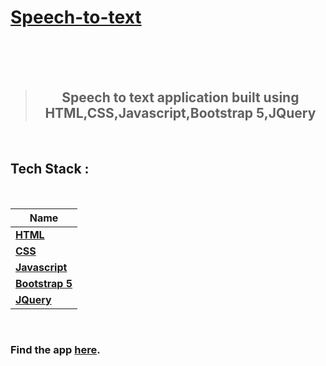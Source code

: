 # [Speech-to-text](https://speaktextjs.netlify.app/)

<br>
<br>
<div align="center">
<br>

> ## Speech to text application built using HTML,CSS,Javascript,Bootstrap 5,JQuery

 <br>
</div>

## Tech Stack :

<br>

| <div align ="center">Name </div>                                                   |
| -----------------------------------------------------------------------------------|
| **[HTML](https://www.w3schools.com/html/)**                                        |
| **[CSS](https://www.w3schools.com/css/)**                                          |
| **[Javascript](https://www.w3schools.com/js/)**                                    |
| **[Bootstrap 5](https://getbootstrap.com/docs/5.0/getting-started/introduction/)** |
| **[JQuery](https://jquery.com/)**                                                  |


<br>

### Find the app [here](https://speaktextjs.netlify.app/).

<br>
